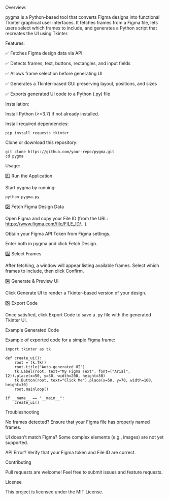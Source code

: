 Overview:


pygma is a Python-based tool that converts Figma designs into functional Tkinter graphical user interfaces. It fetches frames from a Figma file, lets users select which frames to include, and generates a Python script that recreates the UI using Tkinter.


Features:

✅ Fetches Figma design data via API

✅ Detects frames, text, buttons, rectangles, and input fields

✅ Allows frame selection before generating UI

✅ Generates a Tkinter-based GUI preserving layout, positions, and sizes

✅ Exports generated UI code to a Python (.py) file


Installation:

Install Python (>=3.7) if not already installed.

Install required dependencies:

```
pip install requests tkinter
```

Clone or download this repository:

```
git clone https://github.com/your-repo/pygma.git
cd pygma
```

Usage:

1️⃣ Run the Application

Start pygma by running:

```
python pygma.py
```

2️⃣ Fetch Figma Design Data

Open Figma and copy your File ID (from the URL: https://www.figma.com/file/FILE_ID/...).

Obtain your Figma API Token from Figma settings.

Enter both in pygma and click Fetch Design.

3️⃣ Select Frames

After fetching, a window will appear listing available frames. Select which frames to include, then click Confirm.

4️⃣ Generate & Preview UI

Click Generate UI to render a Tkinter-based version of your design.

5️⃣ Export Code

Once satisfied, click Export Code to save a .py file with the generated Tkinter UI.

Example Generated Code

Example of exported code for a simple Figma frame:

```
import tkinter as tk

def create_ui():
    root = tk.Tk()
    root.title("Auto-generated UI")
    tk.Label(root, text="My Figma Text", font=("Arial", 12)).place(x=50, y=30, width=200, height=30)
    tk.Button(root, text="Click Me").place(x=50, y=70, width=100, height=30)
    root.mainloop()

if __name__ == "__main__":
    create_ui()
```

Troubleshooting

No frames detected? Ensure that your Figma file has properly named frames.

UI doesn't match Figma? Some complex elements (e.g., images) are not yet supported.

API Error? Verify that your Figma token and File ID are correct.

Contributing

Pull requests are welcome! Feel free to submit issues and feature requests.

License

This project is licensed under the MIT License.
